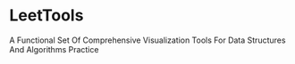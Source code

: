 # LeetTools
A Functional Set Of Comprehensive Visualization Tools For Data Structures And Algorithms Practice
